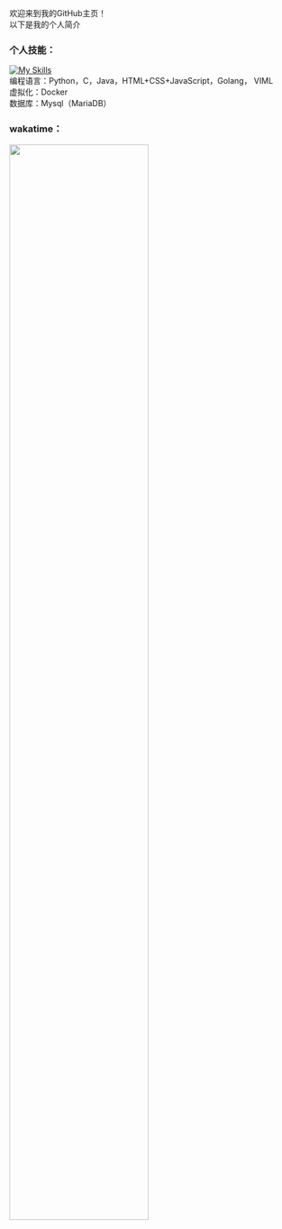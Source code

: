 欢迎来到我的GitHub主页！  
以下是我的个人简介

### 个人技能：
[![My Skills](https://skillicons.dev/icons?i=js,html,css,wasm)](https://skillicons.dev)  
编程语言：Python，C，Java，HTML+CSS+JavaScript，Golang， VIML  
虚拟化：Docker  
数据库：Mysql（MariaDB）

### wakatime：  
<img src="https://wakatime.com/share/@LeoChoi/ac6b47fe-05cf-4419-bf7a-bd271ef779a5.svg" width="70%">
